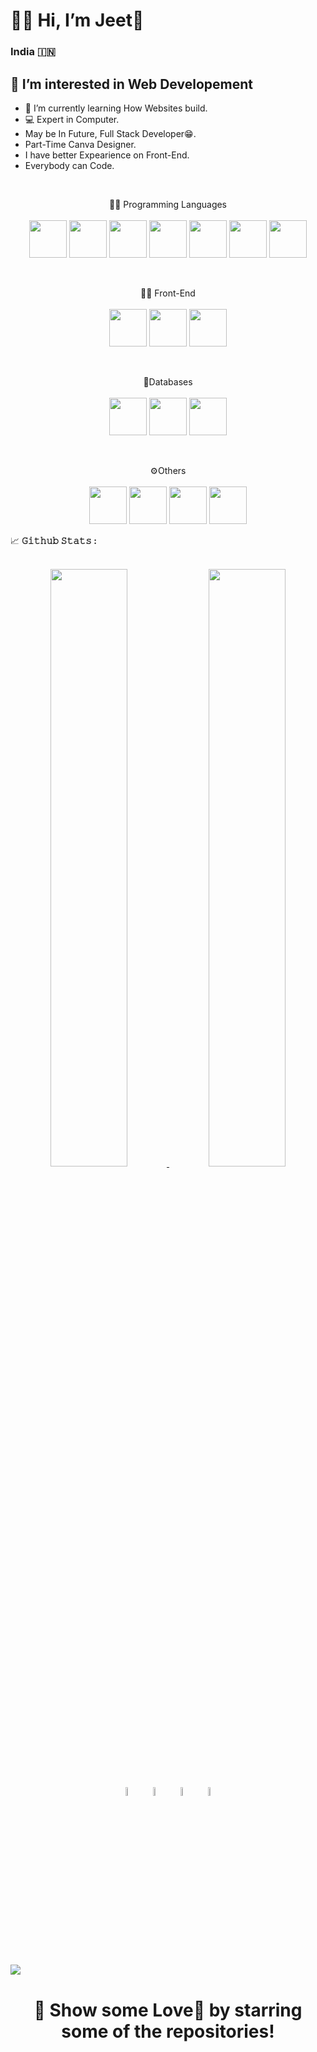 <h1>🙋‍♂️ Hi, I’m Jeet💙</h1>

### India <span>🇮🇳</span>

## 👀 I’m interested in Web Developement
- 🌱 I’m currently learning How Websites build.
- 💻 Expert in Computer. 
- May be In Future, Full Stack Developer😁.
- Part-Time Canva Designer. 
- I have better Expearience on Front-End.
- Everybody can Code.

<!--<div align="center">
	<img src="https://github.com/jeet404/jeet404/blob/main/src/coder.gif" width="50%" height="250" />
</div>-->
<br>
<p align="center">
👨‍💻 Programming Languages<br><br>
<code><img width="60" height="60" src="https://github.com/jeet404/jeet404/blob/main/src/js.png"/></code>
<code><img width="60" height="60" src="https://github.com/jeet404/jeet404/blob/main/src/php.png"/></code>
<code><img width="60" height="60" src="https://github.com/jeet404/jeet404/blob/main/src/python.png"/></code>
<code><img width="60" height="60" src="https://github.com/jeet404/jeet404/blob/main/src/java.png"/></code>
<code><img width="60" height="60" src="https://github.com/jeet404/jeet404/blob/main/src/c%23.png"/></code>
<code><img width="60" height="60" src="https://github.com/jeet404/jeet404/blob/main/src/cpp.png"/></code>
<code><img width="60" height="60" src="https://github.com/jeet404/jeet404/blob/main/src/clang.png"/></code>
</p>
<br>
<p align="center">
👨‍💻 Front-End<br><br>
<code><img width="60" height="60" src="https://github.com/jeet404/jeet404/blob/main/src/html.png"/></code>
<code><img width="60" height="60" src="https://github.com/jeet404/jeet404/blob/main/src/css.png"/></code>
<code><img width="60" height="60" src="https://github.com/jeet404/jeet404/blob/main/src/bstrp.png"/></code>
</p>
<br>
<p align="center">
💾Databases<br><br>
<code><img width="60" height="60" src="https://github.com/jeet404/jeet404/blob/main/src/mysql.png"/></code>
<code><img width="60" height="60" src="https://github.com/jeet404/jeet404/blob/main/src/sql.png"/></code>
<code><img width="60" height="60" src="https://github.com/jeet404/jeet404/blob/main/src/msaccess.png"/></code>
</p>
<br/>
<p align="center">
⚙️Others<br><br>
<code><img width="60" height="60" src="https://github.com/jeet404/jeet404/blob/main/src/git.png"/></code>
<code><img width="60" height="60" src="https://github.com/jeet404/jeet404/blob/main/src/linux.png"/></code>
<code><img width="60" height="60" src="https://github.com/jeet404/jeet404/blob/main/src/canva.png"/></code>
<code><img width="60" height="60" src="https://github.com/jeet404/jeet404/blob/main/src/msoffice.png"/></code>
<br/>
<summary>
  <g-emoji class="g-emoji" alias="chart_with_upwards_trend" fallback-src="https://github.githubassets.com/images/icons/emoji/unicode/1f4c8.png">📈</g-emoji>
  <strong>𝙶𝚒𝚝𝚑𝚞𝚋 𝚂𝚝𝚊𝚝𝚜 : </strong>
</summary>
<br>
<p align="center">
  <a href="https://github.com/jeet404/">
	<img width="49.5%" src="https://github-readme-stats.vercel.app/api?username=jeet404&show_icons=true&theme=synthwave&hide_border=true"/>
    	<img width="49.5%" src="https://github-readme-streak-stats.herokuapp.com?user=jeet404&theme=synthwave&hide_border=true&date_format=M%20j%5B%2C%20Y%5D&fire=7109D0&ring=00CED3"/>
  </a>
</p>
<!--<br>
<a href="https://github.com/jeet404" align="left"><img src="https://github-readme-stats.vercel.app/api/top-langs/?username=jeet404&langs_count=5&title_color=0891b2&text_color=ffffff&icon_color=0891b2&bg_color=1c1917&hide_border=true&locale=en&custom_title=Top%20%Languages" alt="Top Languages" /></a>
<br>-->
<p align="center" >
	<!--<a href="https://wa.me/918200383227"><img alt="whatsapp" width="6%" style="padding:5px" src="https://github.com/jeet404/jeet404/blob/main/src/wp.png"/></a>-->
	<a href="https://www.linkedin.com/in/jeet404/"><img alt="linkedin" width="6%" style="padding:5px" src="https://github.com/jeet404/jeet404/blob/main/src/linkedin.png"/></a>
	<a href="https://www.instagram.com/jeet404_/"><img alt="instagram" width="6%" style="padding:5px" src="https://github.com/jeet404/jeet404/blob/main/src/insta.png"/></a>
	<a href="https://www.facebook.com/jeet404.Patel/"><img alt="facebook" width="6%" style="padding:5px" src="https://github.com/jeet404/jeet404/blob/main/src/fb.png"/></a>
  	<a href="https://twitter.com/jeet404_"><img alt="twitter" width="6%" style="padding:5px" src="https://github.com/jeet404/jeet404/blob/main/src/twitter.png"/></a>
</p>
<br/>

![](https://activity-graph.herokuapp.com/graph?username=jeet404&theme=github_dark&hide_border=true&area=true)

#
<div align="center">
	<h1>🚀 Show some Love💙 by starring some of the repositories!</h1>
</div>
